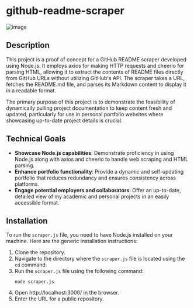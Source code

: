 ﻿# github-readme-scraper

![image](https://github.com/bencrouch02/github-readme-scraper/assets/131415549/9adb876b-5a51-4c31-988a-b75f1f0295b6)

## Description

This project is a proof of concept for a GitHub README scraper developed using Node.js. It employs axios for making HTTP requests and cheerio for parsing HTML, allowing it to extract the contents of README files directly from GitHub URLs without utilizing GitHub's API. The scraper takes a URL, fetches the README.md file, and parses its Markdown content to display it in a readable format.

The primary purpose of this project is to demonstrate the feasibility of dynamically pulling project documentation to keep content fresh and updated, particularly for use in personal portfolio websites where showcasing up-to-date project details is crucial.

## Technical Goals

- **Showcase Node.js capabilities**: Demonstrate proficiency in using Node.js along with axios and cheerio to handle web scraping and HTML parsing.
- **Enhance portfolio functionality**: Provide a dynamic and self-updating portfolio that reduces redundancy and ensures consistency across platforms.
- **Engage potential employers and collaborators**: Offer an up-to-date, detailed view of my academic and personal projects in an easily accessible format.

## Installation

To run the `scraper.js` file, you need to have Node.js installed on your machine. Here are the generic installation instructions:

1. Clone the repository.
2. Navigate to the directory where the `scraper.js` file is located using the `cd` command.
3. Run the `scraper.js` file using the following command:
   ```
   node scraper.js
   ```
4. Open http://localhost:3000/ in the browser.
5. Enter the URL for a public repository.

